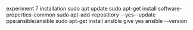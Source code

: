 experiment 7 installation 
sudo apt update
sudo apt-get install software-properties-common
sudo apt-add-repostitory --yes--update ppa:ansible/ansible 
sudo apt-get install ansible 
   give yes 
ansible --version 
